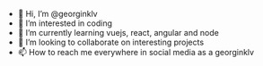 - 👋 Hi, I’m @georginklv
- 👀 I’m interested in coding
- 🌱 I’m currently learning vuejs, react, angular and node
- 💞️ I’m looking to collaborate on interesting projects
- 📫 How to reach me everywhere in social media as a georginklv

<!---
georginklv/georginklv is a ✨ special ✨ repository because its `README.md` (this file) appears on your GitHub profile.
You can click the Preview link to take a look at your changes.
--->
